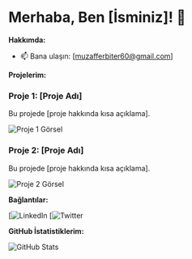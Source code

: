 # Merhaba, Ben [İsminiz]! 👋

**Hakkımda:**


- 📫 Bana ulaşın: [muzafferbiter60@gmail.com]


**Projelerim:**

### Proje 1: [Proje Adı]
Bu projede [proje hakkında kısa açıklama].

![Proje 1 Görsel](https://via.placeholder.com/400x200.png?text=Proje+1+Gorsel)

### Proje 2: [Proje Adı]
Bu projede [proje hakkında kısa açıklama].

![Proje 2 Görsel](https://via.placeholder.com/400x200.png?text=Proje+2+Gorsel)

**Bağlantılar:**

[![LinkedIn](https://l.instagram.com/?u=http%3A%2F%2Fwww.linkedin.com%2Fin%2Fmuzafferbiter1&e=AT23qQTtZsyplC9gs7Uv1zPZpTLnD6rTkXi80Alb2BZ5ACw_2gKmGY7DfIlecBC6smvh0TWA7esZYSLHPe3Od4ikyCJ6nVaw-rL3Rw)
[![Twitter](https://l.instagram.com/?u=https%3A%2F%2Fx.com%2Fmuzafferbiterr&e=AT3ADetle-Per80g8JXQ8lyO7DFcH21APjZez8hSE49hxlDL2KN8Ik6YNx6_AqljpPpYiCw1_uC5AVxIKe3f3Sr0ylmDZfYo7nS5XQ)

**GitHub İstatistiklerim:**

![GitHub Stats](https://github-readme-stats.vercel.app/api?username=yourusername&show_icons=true&hide_border=true)


